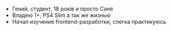 - Гений, студент, 18 рокiв и просто Саня
- Владею 1+, PS4 Slim а так же жизнью
- Начал изучение frontend-разработки, слегка практикуюсь
